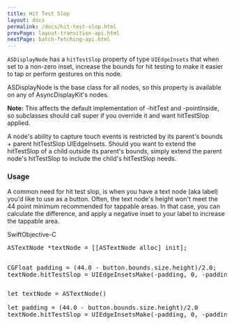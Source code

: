 ```yaml
---
title: Hit Test Slop
layout: docs
permalink: /docs/hit-test-slop.html
prevPage: layout-transition-api.html
nextPage: batch-fetching-api.html
---
```


`ASDisplayNode` has a `hitTestSlop` property of type `UIEdgeInsets` that when set to a non-zero inset, increase the bounds for hit testing to make it easier to tap or perform gestures on this node. 

ASDisplayNode is the base class for all nodes, so this property is available on any of AsyncDisplayKit's nodes. 

<div class = "note">
<strong>Note:</strong> This affects the default implementation of -hitTest and -pointInside, so subclasses should call super if you override it and want hitTestSlop applied.
</div>

A node's ability to capture touch events is restricted by its parent's bounds + parent hitTestSlop UIEdgeInsets. Should you want to extend the hitTestSlop of a child outside its parent's bounds, simply extend the parent node's hitTestSlop to include the child's hitTestSlop needs.

### Usage

A common need for hit test slop, is when you have a text node (aka label) you'd like to use as a button.  Often, the text node's height won't meet the 44 point minimum recommended for tappable areas.  In that case, you can calculate the difference, and apply a negative inset to your label to increase the tappable area.

<div class = "highlight-group">
<span class="language-toggle"><a data-lang="swift" class="swiftButton">Swift</a><a data-lang="objective-c" class = "active objcButton">Objective-C</a></span>

<div class = "code">
<pre lang="objc" class="objcCode">
ASTextNode *textNode = [[ASTextNode alloc] init];

CGFloat padding = (44.0 - button.bounds.size.height)/2.0;
textNode.hitTestSlop = UIEdgeInsetsMake(-padding, 0, -padding, 0);
</pre>
<pre lang="swift" class = "swiftCode hidden">
let textNode = ASTextNode()

let padding = (44.0 - button.bounds.size.height)/2.0
textNode.hitTestSlop = UIEdgeInsetsMake(-padding, 0, -padding, 0)
</pre>
</div>
</div>